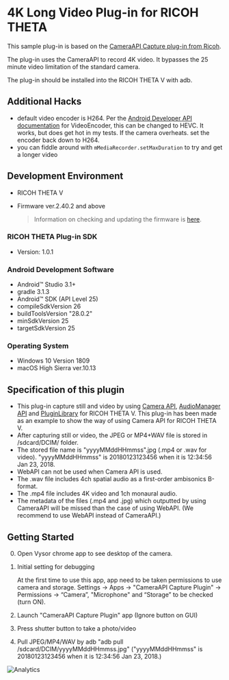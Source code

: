 # 4K Long Video Plug-in for RICOH THETA

This sample plug-in is based on the 
[CameraAPI Capture plug-in from Ricoh](https://github.com/ricohapi/theta-plugin-camera-api-sample).  

The plug-in uses the CameraAPI to record 4K video. It bypasses the 25 minute
video limitation of the standard camera.

The plug-in should be installed into the RICOH THETA V with adb.

## Additional Hacks

* default video encoder is H264. Per the
[Android Developer API documentation](https://developer.android.com/reference/android/media/MediaRecorder.VideoEncoder)
for VideoEncoder, this can be changed to HEVC. It works, but does get hot in my tests. If the camera overheats. set
the encoder back down to H264.
* you can fiddle around with `mMediaRecorder.setMaxDuration` to try and get a longer video

## Development Environment

* RICOH THETA V
* Firmware ver.2.40.2 and above

    > Information on checking and updating the firmware is [here](https://theta360.com/en/support/manual/v/content/pc/pc_09.html).

### RICOH THETA Plug-in SDK

* Version: 1.0.1

### Android Development Software

* Android&trade; Studio 3.1+
* gradle 3.1.3
* Android&trade; SDK (API Level 25)
* compileSdkVersion 26
* buildToolsVersion "28.0.2"
* minSdkVersion 25
* targetSdkVersion 25

### Operating System

* Windows 10 Version 1809
* macOS High Sierra ver.10.13

## Specification of this plugin

* This plug-in capture still and video by using [Camera API](https://api.ricoh/docs/theta-plugin-reference/camera-api/), [AudioManager API](https://api.ricoh/docs/theta-plugin-reference/audio-manager-api/) and [PluginLibrary](https://github.com/ricohapi/theta-plugin-sdk/tree/master/pluginlibrary) for RICOH THETA V. This plug-in has been made as an example to show the way of using Camera API for RICOH THETA V.
* After capturing still or video, the JPEG or MP4+WAV file is stored in /sdcard/DCIM/ folder.
* The stored file name is "yyyyMMddHHmmss".jpg (.mp4 or .wav for video). "yyyyMMddHHmmss" is 20180123123456 when it is 12:34:56 Jan 23, 2018.
* WebAPI can not be used when Camera API is used.
* The .wav file includes 4ch spatial audio as a first-order ambisonics B-format.
* The .mp4 file includes 4K video and 1ch monaural audio.
* The metadata of the files (.mp4 and .jpg) which outputted by using CameraAPI will be missed than the case of using WebAPI. (We recommend to use WebAPI instead of CameraAPI.)

## Getting Started

0. Open Vysor chrome app to see desktop of the camera.
1. Initial setting for debugging

    At the first time to use this app, app need to be taken permissions to use camera and storage.
    Settings → Apps → "CameraAPI Capture Plugin" → Permissions →
      “Camera”, "Microphone" and “Storage” to be checked (turn ON).

2. Launch "CameraAPI Capture Plugin" app
    (Ignore button on GUI)
3. Press shutter button to take a photo/video
4. Pull JPEG/MP4/WAV by adb
    "adb pull /sdcard/DCIM/yyyyMMddHHmmss.jpg" ("yyyyMMddHHmmss" is 20180123123456 when it is 12:34:56 Jan 23, 2018.)

![Analytics](https://ga-beacon.appspot.com/UA-73311422-5/4k-long-video-plugin)
